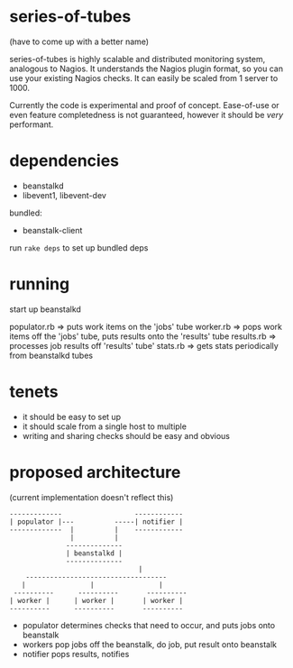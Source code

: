 series-of-tubes
===============

(have to come up with a better name)

series-of-tubes is highly scalable and distributed monitoring system, analogous
to Nagios. It understands the Nagios plugin format, so you can use your existing 
Nagios checks. It can easily be scaled from 1 server to 1000. 

Currently the code is experimental and proof of concept. Ease-of-use or even
feature completedness is not guaranteed, however it should be *very* performant.


dependencies
============

 - beanstalkd
 - libevent1, libevent-dev

bundled: 
 - beanstalk-client

run `rake deps` to set up bundled deps

running 
=======

start up beanstalkd

populator.rb => puts work items on the 'jobs' tube
worker.rb => pops work items off the 'jobs' tube, puts results onto the 'results' tube
results.rb => processes job results off 'results' tube'
stats.rb => gets stats periodically from beanstalkd tubes

tenets
======

 - it should be easy to set up
 - it should scale from a single host to multiple
 - writing and sharing checks should be easy and obvious


proposed architecture
=====================

(current implementation doesn't reflect this)

    -------------                  ------------
    | populator |---          -----| notifier |
    -------------  |          |    ------------
                   |          |
                  --------------
                  | beanstalkd |
                  --------------
   							        |
        -----------------------------------
   	   |                |                |
     ----------      ----------       ----------
   	| worker |      | worker |       | worker |
   	----------      ----------       ----------


- populator determines checks that need to occur, and puts jobs onto beanstalk
- workers pop jobs off the beanstalk, do job, put result onto beanstalk
- notifier pops results, notifies

